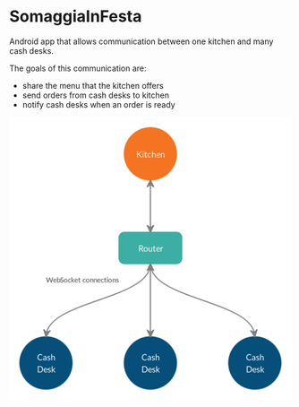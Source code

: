 # SomaggiaInFesta

Android app that allows communication between one kitchen and many cash desks. 

The goals of this communication are:

* share the menu that the kitchen offers 
* send orders from cash desks to kitchen
* notify cash desks when an order is ready

![alt text](https://github.com/nicholasala/SomaggiaInFesta/blob/master/images/scheme.png)
